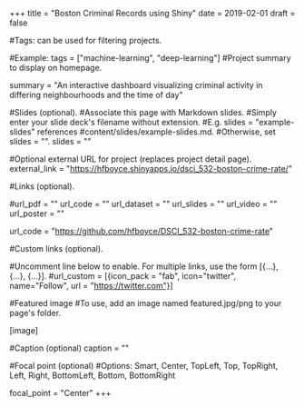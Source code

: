 +++
title = "Boston Criminal Records using Shiny"
date = 2019-02-01
draft = false

#Tags: can be used for filtering projects.

#Example: tags = ["machine-learning", "deep-learning"]
#Project summary to display on homepage.

summary = "An interactive dashboard visualizing criminal activity in differing neighbourhoods and the time of day"

#Slides (optional).
#Associate this page with Markdown slides.
#Simply enter your slide deck's filename without extension.
#E.g. slides = "example-slides" references
#content/slides/example-slides.md.
#Otherwise, set slides = "".
slides = ""

#Optional external URL for project (replaces project detail page).
external_link = "https://hfboyce.shinyapps.io/dsci_532-boston-crime-rate/"

#Links (optional).

#url_pdf = "" url_code = "" url_dataset = "" url_slides = "" url_video = "" url_poster = ""

url_code = "https://github.com/hfboyce/DSCI_532-boston-crime-rate"

#Custom links (optional).

#Uncomment line below to enable. For multiple links, use the form [{...}, {...}, {...}].
#url_custom = [{icon_pack = "fab", icon="twitter", name="Follow", url = "https://twitter.com"}]

#Featured image
#To use, add an image named featured.jpg/png to your page's folder.

[image]

#Caption (optional)
caption = ""

#Focal point (optional)
#Options: Smart, Center, TopLeft, Top, TopRight, Left, Right, BottomLeft, Bottom, BottomRight

focal_point = "Center"
+++
